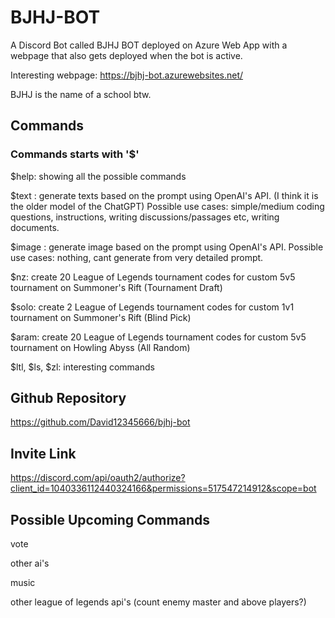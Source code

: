 # BJHJ-BOT
A Discord Bot called BJHJ BOT deployed on Azure Web App with a webpage that also gets deployed when the bot is active.

Interesting webpage: https://bjhj-bot.azurewebsites.net/

BJHJ is the name of a school btw.

## Commands
### Commands starts with '$'
$help: showing all the possible commands

$text <prompt>: generate texts based on the prompt using OpenAI's API. (I think it is the older model of the ChatGPT) Possible use cases: simple/medium coding questions, instructions, writing discussions/passages etc, writing documents.

$image <prompt>: generate image based on the prompt using OpenAI's API. Possible use cases: nothing, cant generate from very detailed prompt.

$nz: create 20 League of Legends tournament codes for custom 5v5 tournament on Summoner's Rift (Tournament Draft)

$solo: create 2 League of Legends tournament codes for custom 1v1 tournament on Summoner's Rift (Blind Pick)

$aram: create 20 League of Legends tournament codes for custom 5v5 tournament on Howling Abyss (All Random)

$ltl, $ls, $zl: interesting commands
## Github Repository
https://github.com/David12345666/bjhj-bot

## Invite Link
https://discord.com/api/oauth2/authorize?client_id=1040336112440324166&permissions=517547214912&scope=bot

## Possible Upcoming Commands
vote
  
other ai's

music
  
other league of legends api's (count enemy master and above players?)
